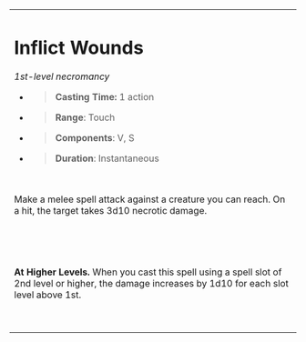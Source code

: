 <table><tbody><tr class="odd"><td><h1 id="inflict-wounds"><strong>Inflict Wounds</strong></h1><p><em>1st-level necromancy</em></p><ul><li><blockquote><p><strong>Casting Time:</strong> 1 action</p></blockquote></li><li><blockquote><p><strong>Range</strong>: Touch</p></blockquote></li><li><blockquote><p><strong>Components</strong>: V, S</p></blockquote></li><li><blockquote><p><strong>Duration</strong>: Instantaneous</p></blockquote></li></ul><p> </p><p>Make a melee spell attack against a creature you can reach. On a hit, the target takes 3d10 necrotic damage.</p><p> </p><p> </p><p><strong>At Higher Levels.</strong> When you cast this spell using a spell slot of 2nd level or higher, the damage increases by 1d10 for each slot level above 1st.</p><p> </p></td></tr></tbody></table>